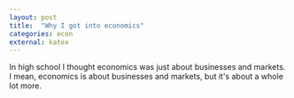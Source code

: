 ```yaml
---
layout: post
title:  "Why I got into economics"
categories: econ
external: katex
---
```


In high school I thought economics was just about businesses and markets. I mean, economics is about businesses and markets, but it's about a whole lot more.
